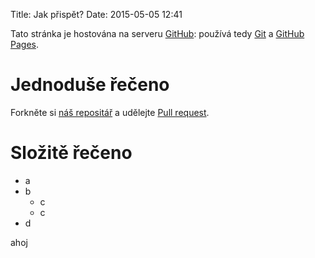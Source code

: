 Title: Jak přispět?
Date: 2015-05-05 12:41

Tato stránka je hostována na serveru [GitHub](https://github.com):
používá tedy [Git](http://git-scm.com/) a 
[GitHub Pages](https://pages.github.com/).

Jednoduše řečeno
===================

Forkněte si [náš repositář](https://github.com/spseol/ulprog) a udělejte 
[Pull request](https://help.github.com/articles/using-pull-requests/).

Složitě řečeno
===================

* a
* b
     * c
     * c
* d

ahoj
